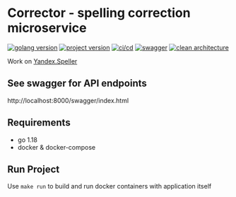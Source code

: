 # Corrector - spelling correction microservice
[![golang version](https://img.shields.io/github/go-mod/go-version/sku4/corrector?logo=go&style=flat-square)](#)
[![project version](https://img.shields.io/github/v/tag/sku4/corrector?color=97ca00&style=flat-square&t=1)](#)
[![ci/cd](https://img.shields.io/static/v1?label=&message=CI%2FCD&color=555555&style=flat-square&logo=github)](#)
[![swagger](https://img.shields.io/static/v1?label=&message=Swagger&color=555555&style=flat-square&logo=swagger)](#)
[![clean architecture](https://img.shields.io/static/v1?label=&message=Clean%20Architecture&color=555555&style=flat-square)](#)

Work on [Yandex.Speller](https://yandex.ru/dev/speller/)

## See swagger for API endpoints
http://localhost:8000/swagger/index.html

## Requirements
- go 1.18
- docker & docker-compose

## Run Project

Use ```make run``` to build and run docker containers with application itself
